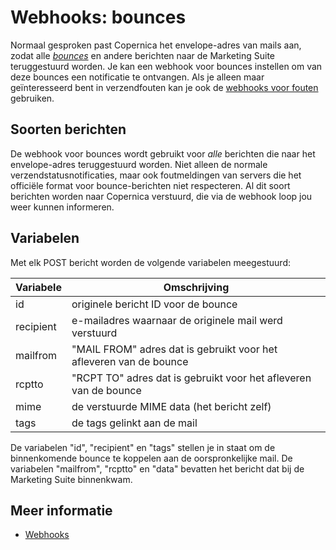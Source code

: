 # Webhooks: bounces

Normaal gesproken past Copernica het envelope-adres van mails aan,
zodat alle [*bounces*](./bounces) en andere berichten naar de Marketing Suite 
teruggestuurd worden. Je kan een webhook voor bounces instellen 
om van deze bounces een notificatie te ontvangen. Als je alleen maar 
geïnteresseerd bent in verzendfouten kan je ook de 
[webhooks voor fouten](webhook-failures) gebruiken.

## Soorten berichten

De webhook voor bounces wordt gebruikt voor _alle_ berichten die 
naar het envelope-adres teruggestuurd worden.
Niet alleen de normale verzendstatusnotificaties, maar ook foutmeldingen
van servers die het officiële format voor bounce-berichten niet respecteren.
Al dit soort berichten worden naar Copernica verstuurd, die 
via de webhook loop jou weer kunnen informeren.

## Variabelen

Met elk POST bericht worden de volgende variabelen meegestuurd:

| Variabele  | Omschrijving                                                       |  
|------------|--------------------------------------------------------------------|
| id         | originele bericht ID voor de bounce                                |
| recipient  | e-mailadres waarnaar de originele mail werd verstuurd              |
| mailfrom   | "MAIL FROM" adres dat is gebruikt voor het afleveren van de bounce |
| rcptto     | "RCPT TO" adres dat is gebruikt voor het afleveren van de bounce   |
| mime       | de verstuurde MIME data (het bericht zelf)                         |
| tags       | de tags gelinkt aan de mail                                        |

De variabelen "id", "recipient" en "tags" stellen je in staat om de
binnenkomende bounce te koppelen aan de oorspronkelijke mail.
De variabelen "mailfrom", "rcptto" en "data" bevatten het bericht dat bij de Marketing Suite binnenkwam.

## Meer informatie

* [Webhooks](./webhooks)
